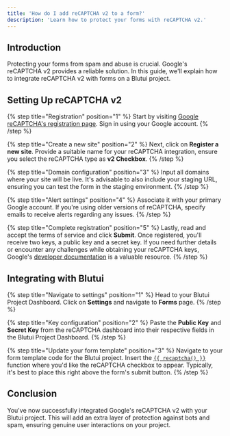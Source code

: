```yaml
---
title: 'How do I add reCAPTCHA v2 to a form?'
description: 'Learn how to protect your forms with reCAPTCHA v2.'
---
```


## Introduction

Protecting your forms from spam and abuse is crucial. Google's reCAPTCHA v2 provides a reliable solution. In this guide, we'll explain how to integrate reCAPTCHA v2 with forms on a Blutui project.

## Setting Up reCAPTCHA v2

{% step title="Registration" position="1" %}
Start by visiting [Google reCAPTCHA's registration page](https://www.google.com/recaptcha/admin/create). Sign in using your Google account.
{% /step %}

{% step title="Create a new site" position="2" %}
Next, click on **Register a new site**. Provide a suitable name for your reCAPTCHA integration, ensure you select the reCAPTCHA type as **v2 Checkbox**.
{% /step %}

{% step title="Domain configuration" position="3" %}
Input all domains where your site will be live. It's advisable to also include your staging URL, ensuring you can test the form in the staging environment.
{% /step %}

{% step title="Alert settings" position="4" %}
Associate it with your primary Google account. If you're using older versions of reCAPTCHA, specify emails to receive alerts regarding any issues.
{% /step %}

{% step title="Complete registration" position="5" %}
Lastly, read and accept the terms of service and click **Submit**. Once registered, you'll receive two keys, a public key and a secret key. If you need further details or encounter any challenges while obtaining your reCAPTCHA keys, Google's [developer documentation](https://developers.google.com/recaptcha/intro) is a valuable resource.
{% /step %}

## Integrating with Blutui

{% step title="Navigate to settings" position="1" %}
Head to your Blutui Project Dashboard. Click on **Settings** and navigate to **Forms** page.
{% /step %}

{% step title="Key configuration" position="2" %}
Paste the **Public Key** and **Secret Key** from the reCAPTCHA dashboard into their respective fields in the Blutui Project Dashboard.
{% /step %}

{% step title="Update your form template" position="3" %}
Navigate to your form template code for the Blutui project. Insert the [`{{ recaptcha() }}`](/docs/canvas/functions/recaptcha) function where you'd like the reCAPTCHA checkbox to appear. Typically, it's best to place this right above the form's submit button.
{% /step %}

## Conclusion

You've now successfully integrated Google's reCAPTCHA v2 with your Blutui project. This will add an extra layer of protection against bots and spam, ensuring genuine user interactions on your project.

